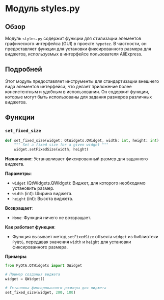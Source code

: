 # Модуль styles.py

## Обзор

Модуль `styles.py` содержит функции для стилизации элементов графического интерфейса (GUI) в проекте `hypotez`. В частности, он предоставляет функции для установки фиксированного размера для виджетов, используемых в интерфейсе пользователя AliExpress.

## Подробней

Этот модуль предоставляет инструменты для стандартизации внешнего вида элементов интерфейса, что делает приложение более консистентным и удобным в использовании. Он содержит функции, которые могут быть использованы для задания размеров различных виджетов.

## Функции

### `set_fixed_size`

```python
def set_fixed_size(widget: QtWidgets.QWidget, width: int, height: int):
    """ Set a fixed size for a given widget """
    widget.setFixedSize(width, height)
```

**Назначение**: Устанавливает фиксированный размер для заданного виджета.

**Параметры**:
- `widget` (QtWidgets.QWidget): Виджет, для которого необходимо установить размер.
- `width` (int): Ширина виджета.
- `height` (int): Высота виджета.

**Возвращает**:
- `None`: Функция ничего не возвращает.

**Как работает функция**:
- Функция вызывает метод `setFixedSize` объекта `widget` из библиотеки `PyQt6`, передавая значения `width` и `height` для установки фиксированного размера.

**Примеры**:

```python
from PyQt6.QtWidgets import QWidget

# Пример создания виджета
widget = QWidget()

# Установка фиксированного размера для виджета
set_fixed_size(widget, 200, 100)